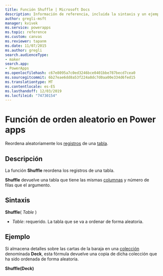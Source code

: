 ```yaml
---
title: Función Shuffle | Microsoft Docs
description: Información de referencia, incluida la sintaxis y un ejemplo, para la función de orden aleatorio en Power apps
author: gregli-msft
manager: kvivek
ms.service: powerapps
ms.topic: reference
ms.custom: canvas
ms.reviewer: tapanm
ms.date: 11/07/2015
ms.author: gregli
search.audienceType:
- maker
search.app:
- PowerApps
ms.openlocfilehash: c67e8095a7c0ed3246bce0401bbe787becd7cea0
ms.sourcegitcommit: 6b27eae6dd8a53f224a8dc7d0aa00e334d6fed15
ms.translationtype: MT
ms.contentlocale: es-ES
ms.lasthandoff: 12/03/2019
ms.locfileid: "74730154"
---
```

# <a name="shuffle-function-in-power-apps"></a>Función de orden aleatorio en Power apps
Reordena aleatoriamente los [registros](../working-with-tables.md#records) de una [tabla](../working-with-tables.md).

## <a name="description"></a>Descripción
La función **Shuffle** reordena los registros de una tabla.

**Shuffle** devuelve una tabla que tiene las mismas [columnas](../working-with-tables.md#columns) y número de filas que el argumento.

## <a name="syntax"></a>Sintaxis
**Shuffle**( *Table* )

* *Table*: requerido.  La tabla que se va a ordenar de forma aleatoria.

## <a name="example"></a>Ejemplo
Si almacena detalles sobre las cartas de la baraja en una [colección](../working-with-data-sources.md#collections) denominada **Deck**, esta fórmula devuelve una copia de dicha colección que ha sido ordenada de forma aleatoria.

**Shuffle(Deck)**

